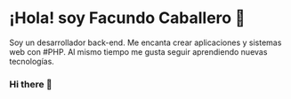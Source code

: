 # ¡Hola! soy Facundo Caballero 👋
  Soy un desarrollador back-end. Me encanta crear aplicaciones y sistemas web con #PHP. Al mismo tiempo me gusta seguir           aprendiendo nuevas tecnologías. 
### Hi there 👋

<!--
**facucab/facucab** is a ✨ _special_ ✨ repository because its `README.md` (this file) appears on your GitHub profile.

Here are some ideas to get you started:

- 🔭 I’m currently working on ...
- 🌱 I’m currently learning ...
- 👯 I’m looking to collaborate on ...
- 🤔 I’m looking for help with ...
- 💬 Ask me about ...
- 📫 How to reach me: ...
- 😄 Pronouns: ...
- ⚡ Fun fact: ...
-->
